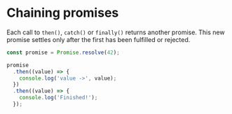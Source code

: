 # Chaining promises

Each call to `then()`, `catch()` or `finally()` returns another promise. This new promise settles only after the first has been fulfilled or rejected.

```javascript
const promise = Promise.resolve(42);

promise
  .then((value) => {
    console.log('value ->', value);
  })
  .then((value) => {
    console.log('Finished!');
  });
```
